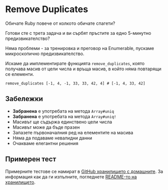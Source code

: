 # Remove Duplicates

Обичате Ruby повече от колкото обичате спагети?

Готови сте с трета задача и ви сърбят пръстите за едно 5-минутно
предизвикателство?

Няма проблеми - за тренировка и преговор на Enumerable, пускаме микроскопично
предизвикателство.

Искаме да имплементирате функцията `remove_duplicates`, която получава масив от
цели числа и връща масив, в който няма повтарящи се елементи.

    remove_duplicates [-1, 4, -1, 33, 33, 42, 4] # [-1, 4, 33, 42]

## Забележки

*   **Забранена** е употребата на метода `Array#uniq`
*   **Забранена** е употребата на метода `Array#uniq!`
*   Масивът ще съдържа единствено цели числа
*   Масивът може да бъде празен
*   Запазете първоначалния ред на елементите на масива
*   Няма да подаваме невалидни данни
*   Очакваме елегантни решения

## Примерен тест

Примерните тестове се намират в [GitHub хранилището с домашните](https://github.com/fmi/ruby-homework/blob/master/challenges/04/sample_spec.rb). За информация как да ги изпълните, погледнете [README-то на хранилището](https://github.com/fmi/ruby-homework#readme).
